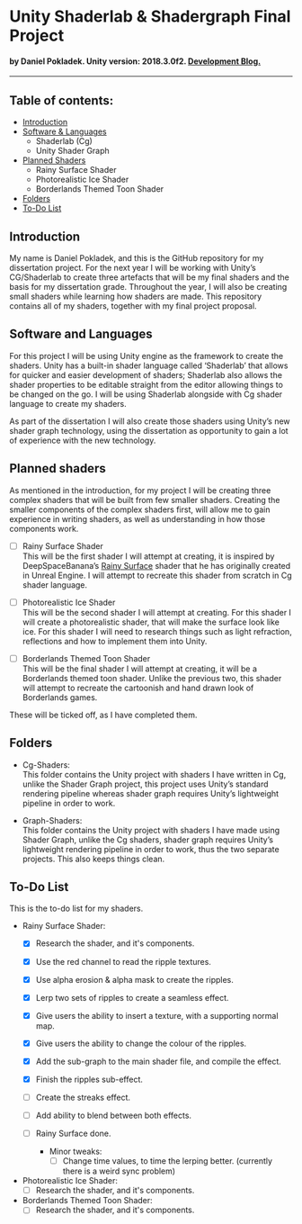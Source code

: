 # Unity Shaderlab & Shadergraph Final Project
#### by Daniel Pokladek. Unity version: 2018.3.0f2. [Development Blog.](https://danielpokladek.wordpress.com/)

---

## Table of contents:
* [Introduction](#introduction)
* [Software & Languages](#software-and-languages)
	* Shaderlab (Cg)
  * Unity Shader Graph
* [Planned Shaders](#planned-shaders)
	* Rainy Surface Shader
  * Photorealistic Ice Shader
  * Borderlands Themed Toon Shader
* [Folders](#folders)
* [To-Do List](#to-do-list)

## Introduction
My name is Daniel Pokladek, and this is the GitHub repository for my dissertation project. For the next year I will be working with Unity’s CG/Shaderlab to create three artefacts that will be my final shaders and the basis for my dissertation grade. Throughout the year, I will also be creating small shaders while learning how shaders are made. This repository contains all of my shaders, together with my final project proposal.  
  
## Software and Languages
For this project I will be using Unity engine as the framework to create the shaders. Unity has a built-in shader language called ‘Shaderlab’ that allows for quicker and easier development of shaders; Shaderlab also allows the shader properties to be editable straight from the editor allowing things to be changed on the go. I will be using Shaderlab alongside with Cg shader language to create my shaders.

As part of the dissertation I will also create those shaders using Unity’s new shader graph technology, using the dissertation as opportunity to gain a lot of experience with the new technology. 

## Planned shaders
As mentioned in the introduction, for my project I will be creating three complex shaders that will be built from few smaller shaders. Creating the smaller components of the complex shaders first, will allow me to gain experience in writing shaders, as well as understanding in how those components work.

* [ ] Rainy Surface Shader  
This will be the first shader I will attempt at creating, it is inspired by DeepSpaceBanana’s [Rainy Surface](https://deepspacebanana.github.io/deepspacebanana.github.io/blog/shader/art/unreal%20engine/Rainy-Surface-Shader-Part-1) shader that he has originally created in Unreal Engine. I will attempt to recreate this shader from scratch in Cg shader language.  

* [ ] Photorealistic Ice Shader  
This will be the second shader I will attempt at creating. For this shader I will create a photorealistic shader, that will make the surface look like ice. For this shader I will need to research things such as light refraction, reflections and how to implement them into Unity.  
	
* [ ] Borderlands Themed Toon Shader  
This will be the final shader I will attempt at creating, it will be a Borderlands themed toon shader. Unlike the previous two, this shader will attempt to recreate the cartoonish and hand drawn look of Borderlands games.  

These will be ticked off, as I have completed them.  

## Folders
* Cg-Shaders:  
This folder contains the Unity project with shaders I have written in Cg, unlike the Shader Graph project, this project uses Unity’s standard rendering pipeline whereas shader graph requires Unity’s lightweight pipeline in order to work.  

* Graph-Shaders:  
This folder contains the Unity project with shaders I have made using Shader Graph, unlike the Cg shaders, shader graph requires Unity’s lightweight rendering pipeline in order to work, thus the two separate projects. This also keeps things clean.  

## To-Do List
This is the to-do list for my shaders.
* Rainy Surface Shader:
	* [X] Research the shader, and it's components.
	* [X] Use the red channel to read the ripple textures.
  	* [X] Use alpha erosion & alpha mask to create the ripples.
	* [X] Lerp two sets of ripples to create a seamless effect.
	* [X] Give users the ability to insert a texture, with a supporting normal map.
  	* [X] Give users the ability to change the colour of the ripples.
	* [X] Add the sub-graph to the main shader file, and compile the effect.
	* [X] Finish the ripples sub-effect.
  * [ ] Create the streaks effect.
  * [ ] Add ability to blend between both effects.
  * [ ] Rainy Surface done.
  
  	* Minor tweaks:
		* [ ] Change time values, to time the lerping better. (currently there is a weird sync problem)
  
* Photorealistic Ice Shader:
	* [ ] Research the shader, and it's components.
  
* Borderlands Themed Toon Shader:
	* [ ] Research the shader, and it's components.
